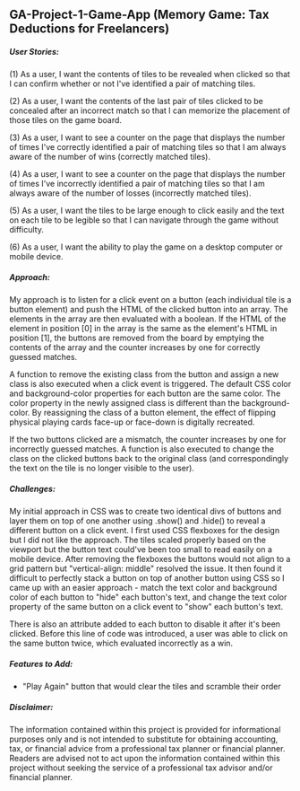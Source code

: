 ## GA-Project-1-Game-App (Memory Game: Tax Deductions for Freelancers)

##### User Stories:

(1) As a user, I want the contents of tiles to be revealed when clicked so that I can confirm whether or not I've identified a pair of matching tiles.

(2) As a user, I want the contents of the last pair of tiles clicked to be concealed after an incorrect match so that I can memorize the placement of those tiles on the game board.

(3) As a user, I want to see a counter on the page that displays the number of times I've correctly identified a pair of matching tiles so that I am always aware of the number of wins (correctly matched tiles).

(4) As a user, I want to see a counter on the page that displays the number of times I've incorrectly identified a pair of matching tiles so that I am always aware of the number of losses (incorrectly matched tiles).

(5) As a user, I want the tiles to be large enough to click easily and the text on each tile to be legible so that I can navigate through the game without difficulty.

(6) As a user, I want the ability to play the game on a desktop computer or mobile device.

##### Approach:

My approach is to listen for a click event on a button (each individual tile is a button element) and push the HTML of the clicked button into an array. The elements in the array are then evaluated with a boolean. If the HTML of the element in position [0] in the array is the same as the element's HTML in position [1], the buttons are removed from the board by emptying the contents of the array and the counter increases by one for correctly guessed matches.

A function to remove the existing class from the button and assign a new class is also executed when a click event is triggered. The default CSS color and background-color properties for each button are the same color. The color property in the newly assigned class is different than the background-color. By reassigning the class of a button element, the effect of flipping physical playing cards face-up or face-down is digitally recreated.

If the two buttons clicked are a mismatch, the counter increases by one for incorrectly guessed matches. A function is also executed to change the class on the clicked buttons back to the original class (and correspondingly the text on the tile is no longer visible to the user).

##### Challenges:

My initial approach in CSS was to create two identical divs of buttons and layer them on top of one another using .show() and .hide() to reveal a different button on a click event. I first used CSS flexboxes for the design but I did not like the approach. The tiles scaled properly based on the viewport but the button text could've been too small to read easily on a mobile device. After removing the flexboxes the buttons would not align to a grid pattern but "vertical-align: middle" resolved the issue. It then found it difficult to perfectly stack a button on top of another button using CSS so I came up with an easier approach - match the text color and background color of each button to "hide" each button's text, and change the text color property of the same button on a click event to "show" each button's text.

There is also an attribute added to each button to disable it after it's been clicked. Before this line of code was introduced, a user was able to click on the same button twice, which evaluated incorrectly as a win.

##### Features to Add:
- "Play Again" button that would clear the tiles and scramble their order

##### Disclaimer:

The information contained within this project is provided for informational purposes only and is not intended to substitute for obtaining accounting, tax, or financial advice from a professional tax planner or financial planner. Readers are advised not to act upon the information contained within this project without seeking the service of a professional tax advisor and/or financial planner.
